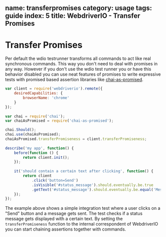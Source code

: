 name: transferpromises
category: usage
tags: guide
index: 5
title: WebdriverIO - Transfer Promises
---

Transfer Promises
=================

Per default the wdio testrunner transforms all commands to act like real synchronous commands. This way you don't need to deal with promises in any way. However if you don't use the wdio test runner you or have this behavior disabled you can use neat features of promises to write expressive tests with promised based assertion libraries like [chai-as-promised](https://github.com/domenic/chai-as-promised/).

```js
var client = require('webdriverio').remote({
    desiredCapabilities: {
        browserName: 'chrome'
    }
});
 
var chai = require('chai');
var chaiAsPromised = require('chai-as-promised');

chai.Should();
chai.use(chaiAsPromised);
chaiAsPromised.transferPromiseness = client.transferPromiseness;
 
describe('my app', function() {
    before(function () {
        return client.init();
    });
 
    it('should contain a certain text after clicking', function() {
        return client
            .click('button=Send')
            .isVisible('#status_message').should.eventually.be.true
            .getText('#status_message').should.eventually.be.equal('Message sent!');
    });
});
```

The example above shows a simple integration test where a user clicks on a "Send" button and a message gets sent. The test checks if a status message gets displayed with a certain text. By setting the `transferPromiseness` function to the internal correspondent of WebdriverIO you can start chaining assertions together with commands.
